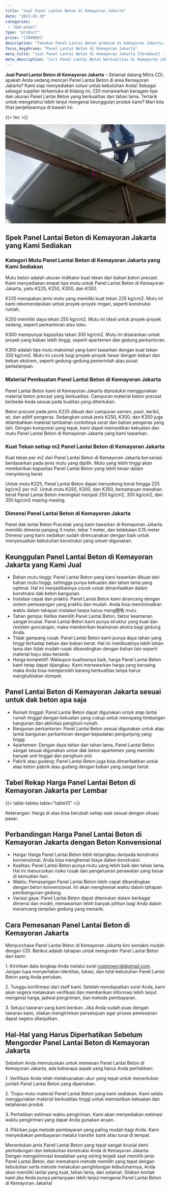 ```yaml
---
title: "Jual Panel Lantai Beton di Kemayoran Jakarta"
date: "2023-01-29"
categories:
 - "dak-panel"
type: "product"
price: "[200000]"
description: "Temukan Panel Lantai Beton premium di Kemayoran Jakarta. Panel Lantai Beton dirancang untuk kebutuhan konstruksi modern dengan performa andalan. Dapatkan info lengkap."
focus_keyphrase: "Panel Lantai Beton di Kemayoran Jakarta"
meta_title: "Jual Panel Lantai Beton di Kemayoran Jakarta [Terdekat] - CDI"
meta_description: "Cari Panel Lantai Beton berkualitas di Kemayoran Jakarta?. Tersedia Panel Lantai Beton premium untuk pembangunan. Penawaran spesial hanya di sini."
---
```


**Jual Panel Lantai Beton di Kemayoran Jakarta** – Selamat datang Mitra CDI, apakah Anda sedang mencari Panel Lantai Beton di area Kemayoran Jakarta? Kami siap menyediakan solusi untuk kebutuhan Anda! Sebagai sebagai supplier terkemuka di bidang ini, CDI menawarkan beragam tipe dan ukuran Panel Lantai Beton yang berkualitas dan tahan lama. Tertarik untuk mengetahui lebih lanjut mengenai keunggulan produk kami? Mari kita lihat penjelasannya di bawah ini:

{{< toc >}}

![Jual Panel Lantai Beton di Kemayoran Jakarta](/images/dak-panel/dak-panel-04.jpg)

## Spek Panel Lantai Beton di Kemayoran Jakarta yang Kami Sediakan

### Kategori Mutu Panel Lantai Beton di Kemayoran Jakarta yang Kami Sediakan

Mutu beton adalah ukuran indikator kuat tekan dari bahan beton precast. Kami menyediakan empat tipe mutu untuk Panel Lantai Beton di Kemayoran Jakarta, yaitu K225, K250, K300, dan K350.

K225 merupakan jenis mutu yang memiliki kuat tekan 225 kg/cm2. Mutu ini kami rekomendasikan untuk proyek-proyek ringan, seperti konstruksi rumah.

K250 memiliki daya tekan 250 kg/cm2. Mutu ini ideal untuk proyek-proyek sedang, seperti perkantoran atau toko.

K300 mempunyai kapasitas tekan 300 kg/cm2. Mutu ini disarankan untuk proyek yang beban lebih tinggi, seperti apartemen dan gedung perkantoran.

K350 adalah tipe mutu maksimal yang kami tawarkan dengan kuat tekan 350 kg/cm2. Mutu ini cocok bagi proyek-proyek besar dengan beban dan beban ekstrem, seperti gedung-gedung pemerintah atau pusat perbelanjaan.

### Material Pembuatan Panel Lantai Beton di Kemayoran Jakarta

Panel Lantai Beton kami di Kemayoran Jakarta diproduksi menggunakan material beton precast yang berkualitas. Campuran material beton precast berbeda-beda sesuai pada kualitas yang ditentukan.

Beton precast pada jenis K225 dibuat dari campuran semen, pasir, kerikil, air, dan aditif pengeras. Sedangkan untuk jenis K250, K300, dan K350 juga ditambahkan material tambahan contohnya serat dan bahan pengeras yang lain. Dengan komposisi yang tepat, kami dapat memastikan kekuatan dan mutu Panel Lantai Beton di Kemayoran Jakarta yang kami tawarkan.

### Kuat Tekan setiap m2 Panel Lantai Beton di Kemayoran Jakarta

Kuat tekan per m2 dari Panel Lantai Beton di Kemayoran Jakarta bervariasi berdasarkan pada jenis mutu yang dipilih. Mutu yang lebih tinggi akan memberikan kapasitas Panel Lantai Beton yang lebih besar dalam menyokong berat.

Untuk mutu K225, Panel Lantai Beton dapat menyokong berat hingga 225 kg/cm2 per m2. Untuk mutu K250, K300, dan K350, kemampuan menahan berat Panel Lantai Beton meningkat menjadi 250 kg/cm2, 300 kg/cm2, dan 350 kg/cm2 masing-masing.

### Dimensi Panel Lantai Beton di Kemayoran Jakarta

Panel dak lantai Beton Pracetak yang kami tawarkan di Kemayoran Jakarta memiliki dimensi panjang 3 meter, lebar 1 meter, dan ketebalan 0.15 meter. Dimensi yang kami sediakan sudah direncanakan dengan baik untuk menyesuaikan kebutuhan konstruksi yang umum digunakan.

## Keunggulan Panel Lantai Beton di Kemayoran Jakarta yang Kami Jual

*   Bahan mutu tinggi: Panel Lantai Beton yang kami tawarkan dibuat dari bahan mutu tinggi, sehingga punya kekuatan dan tahan lama yang optimal. Hal ini menjadikannya cocok untuk dimanfaatkan dalam konstruksi dak beton bangunan.
*   Instalasi cepat dan praktis: Panel Lantai Beton kami dirancang dengan sistem pemasangan yang praktis dan mudah. Anda bisa meminimalkan waktu dalam tahapan instalasi tanpa harus meng牺牲 mutu.
*   Tahan gempa: Ketika memilih Panel Lantai Beton, faktor keamanan sangat krusial. Panel Lantai Beton kami punya struktur yang kuat dan resisten guncangan, maka memberikan keamanan ekstra bagi gedung Anda.
*   Tidak gampang rusak: Panel Lantai Beton kami punya daya tahan yang tinggi terhadap beban dan beban berat. Hal ini membuatnya lebih tahan lama dan tidak mudah rusak dibandingkan dengan bahan lain seperti material kayu atau keramik.
*   Harga kompetitif: Walaupun kualitasnya baik, harga Panel Lantai Beton kami tetap dapat dijangkau. Kami menawarkan harga yang bersaing maka Anda bisa memperoleh barang berkualitas tanpa harus menghabiskan dompet.

## Panel Lantai Beton di Kemayoran Jakarta sesuai untuk dak beton apa saja

*   Rumah tinggal: Panel Lantai Beton dapat digunakan untuk atap lantai rumah tinggal dengan kekuatan yang cukup untuk menopang timbangan bangunan dan aktivitas penghuni rumah.
*   Bangunan perkantoran: Panel Lantai Beton sesuai digunakan untuk atap lantai bangunan perkantoran dengan kepadatan pengunjung yang tinggi.
*   Apartemen: Dengan daya tahan dan tahan lama, Panel Lantai Beton sangat sesuai digunakan untuk dak beton apartemen yang memiliki banyak unit tinggal dan penghuni unit.
*   Pabrik atau gudang: Panel Lantai Beton juga bisa dimanfaatkan untuk atap beton pabrik atau gudang dengan beban yang sangat berat.

## Tabel Rekap Harga Panel Lantai Beton di Kemayoran Jakarta per Lembar

{{< table-tables table="table13" >}}

Keterangan: Harga di atas bisa berubah setiap saat sesuai dengan situasi pasar.

## Perbandingan Harga Panel Lantai Beton di Kemayoran Jakarta dengan Beton Konvensional

*   Harga: Harga Panel Lantai Beton lebih terjangkau daripada konstruksi konvensional. Anda bisa menghemat biaya dalam konstruksi.
*   Kualitas: Panel Lantai Beton punya mutu yang lebih baik dan tahan lama. Hal ini menurunkan risiko rusak dan pengeluaran perawatan yang besar di kemudian hari.
*   Waktu: Pemasangan Panel Lantai Beton lebih cepat dibandingkan dengan beton konvensional. Ini akan menghemat waktu dalam tahapan pembangunan gedung.
*   Variasi gaya: Panel Lantai Beton dapat ditemukan dalam berbagai dimensi dan model, menawarkan lebih banyak pilihan bagi Anda dalam merancang tampilan gedung yang menarik.

## Cara Pemesanan Panel Lantai Beton di Kemayoran Jakarta

Menpurchase Panel Lantai Beton di Kemayoran Jakarta kini semakin mudah dengan CDI. Berikut adalah tahapan untuk mengorder Panel Lantai Beton dari kami:

1\.  Kirimkan data lengkap Anda melalui surel customercdi@gmail.com. Jangan lupa menyertakan identitas, lokasi, dan total kebutuhan Panel Lantai Beton yang Anda perlukan.

2\.  Tunggu konfirmasi dari staff kami. Setelah mendapatkan surel Anda, kami akan segera melakukan verifikasi dan memberikan informasi lebih lanjut mengenai harga, jadwal pengiriman, dan metode pembayaran.

3\.  Setujui tawaran yang kami berikan. Jika Anda sudah puas dengan tawaran kami, silakan mengirimkan persetujuan agar proses pemesanan dapat segera dilanjutkan.

## Hal-Hal yang Harus Diperhatikan Sebelum Mengorder Panel Lantai Beton di Kemayoran Jakarta

Sebelum Anda memutuskan untuk memesan Panel Lantai Beton di Kemayoran Jakarta, ada beberapa aspek yang harus Anda perhatikan:

1\.  Verifikasi Anda telah melaksanakan ukur yang tepat untuk menentukan jumlah Panel Lantai Beton yang diperlukan.

2\.  Tinjau mutu material Panel Lantai Beton yang kami sediakan. Kami selalu menggunakan material berkualitas tinggi untuk memastikan kekuatan dan ketahanan produk.

3\.  Perhatikan estimasi waktu pengiriman. Kami akan menyediakan estimasi waktu pengiriman yang dapat Anda gunakan acuan.

4\.  Pikirkan juga metode pembayaran yang paling mudah bagi Anda. Kami menyediakan pembayaran melalui transfer bank atau tunai di tempat.

Menentukan jenis Panel Lantai Beton yang tepat sangat krusial demi perlindungan dan kekokohan konstruksi Anda di Kemayoran Jakarta. Dengan mengeliminasi kesalahan yang sering terjadi saat memilih jenis Panel Lantai Beton, dan memahami metode memilih yang tepat dengan kebutuhan serta metode melakukan penghitungan kebutuhannya, Anda akan memiliki lantai yang kuat, tahan lama, dan selamat. Silakan kontak kami jika Anda punya pertanyaan lebih lanjut mengenai Panel Lantai Beton di Kemayoran Jakarta!